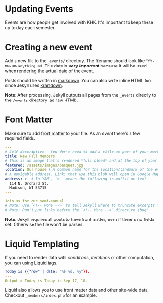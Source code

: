 # Updating Events
Events are how people get involved with KHK. It's important to keep these up to day each semester.

# Creating a new event
Add a new file to the `_events/` directory. The filename should look like `YYY-MM-DD-anything.md`. This date is ***very important*** because it will be used when rendering the actual date of the event.

Posts should be written in [markdown](https://daringfireball.net/projects/markdown/). You can also write inline HTML too since Jekyll uses [kramdown](https://kramdown.gettalong.org/index.html).

**Note:** After processing, Jekyll outputs all pages from the `_events` directly to the `/events` directory (as raw HTMl).

# Font Matter
Make sure to add [front matter](https://jekyllrb.com/docs/front-matter/) to your file. As an *event* there's a few required fields.
```yml
---
# Self descriptive - You don't need to add a title as part of your markdown content.
title: New Fall Members
# This is an image that's rendered *full bleed* and at the top of your post
featured: /assets/images/banquet.jpg
location: Our house # A common name for the location/landmark of the event
# A navigable address. Links that use this blob will open in Google Maps.
address: >- # In YAML, `>-` means the following is multiline text
  114 N. Orchard St.
  Madison, WI 53715
---

Join us for our semi-annual...
# Note: Use `<!-- More -->` to tell Jekyll where to truncate excerpts for use in `post_card.html`
# Note: Don't put links before the `<!-- More -->` directive (bug)
```

**Note:** Jekyll requires all posts to have front matter, even if there's no fields set. Otherwise the file won't be parsed.

# Liquid Templating
If you need to render data with *conditions*, *iterations* or other computation, you can using [Liquid](https://shopify.github.io/liquid/) tags.

```yml
Today is {{"now" | date: "%b %d, %y"}}.
---
Output > Today is Today is Sep 17, 18.
```

Liquid also allows you to use front matter data and other site-wide data. Checkout `_members/index.php` for an example.
